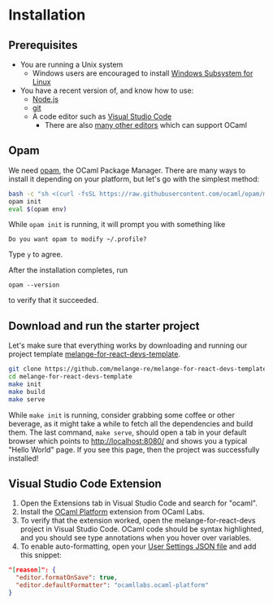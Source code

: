 # Installation

## Prerequisites

- You are running a Unix system
  - Windows users are encouraged to install [Windows Subsystem for
Linux](https://learn.microsoft.com/en-us/windows/wsl/)
- You have a recent version of, and know how to use:
  - [Node.js](https://nodejs.org/)
  - [git](https://git-scm.com/)
  - A code editor such as [Visual Studio Code](https://code.visualstudio.com/)
    - There are also [many other editors](https://melange.re/v2.1.0/getting-started/#editor-integration)
      which can support OCaml

## Opam

We need [opam](https://opam.ocaml.org/), the OCaml Package Manager. There are
many ways to install it depending on your platform, but let's go with the
simplest method:

```bash
bash -c "sh <(curl -fsSL https://raw.githubusercontent.com/ocaml/opam/master/shell/install.sh)"
opam init
eval $(opam env)
```

While `opam init` is running, it will prompt you with something like

```
Do you want opam to modify ~/.profile?
```

Type `y` to agree.

After the installation completes, run

```
opam --version
```

to verify that it succeeded.

## Download and run the starter project

Let's make sure that everything works by downloading and running our project
template
[melange-for-react-devs-template](https://github.com/melange-re/melange-for-react-devs-template).

```bash
git clone https://github.com/melange-re/melange-for-react-devs-template
cd melange-for-react-devs-template
make init
make build
make serve
```

While `make init` is running, consider grabbing some coffee or other beverage,
as it might take a while to fetch all the dependencies and build them. The last
command, `make serve`, should open a tab in your default browser which points to
<a href="http://localhost:8080/" target="_blank" rel="noreferrer
noopener">http://localhost:8080/</a> and shows you a typical "Hello World" page.
If you see this page, then the project was successfully installed!

## Visual Studio Code Extension

1. Open the Extensions tab in Visual Studio Code and search for "ocaml".
1. Install the [OCaml
Platform](https://marketplace.visualstudio.com/items?itemName=ocamllabs.ocaml-platform)
extension from OCaml Labs.
1. To verify that the extension worked, open the melange-for-react-devs project
in Visual Studio Code. OCaml code should be syntax highlighted, and you should
see type annotations when you hover over variables.
1. To enable auto-formatting, open your [User Settings
JSON file](https://code.visualstudio.com/docs/getstarted/settings#_settingsjson)
and add this snippet:

```json
"[reason]": {
  "editor.formatOnSave": true,
  "editor.defaultFormatter": "ocamllabs.ocaml-platform"
}
```
